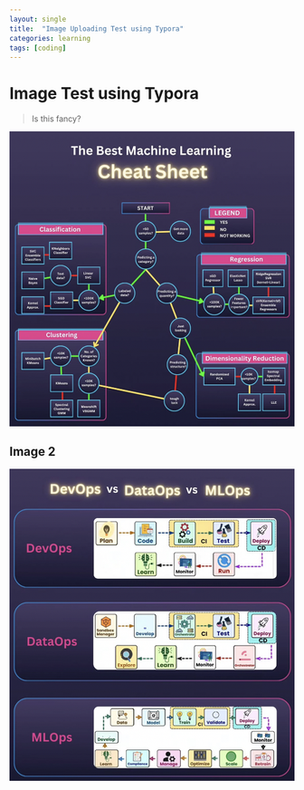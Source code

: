 ```yaml
---
layout: single
title:  "Image Uploading Test using Typora"
categories: learning
tags: [coding]
---
```


# Image Test using Typora

> Is this fancy? 



![Best ML Cheet Sheet](https://github.com/jkim101/jkim101.github.io/blob/master/images/2025-01-27-BlogEnhancement/Best_ML_Cheet_Sheet.png?raw=true) 



## Image 2

![DevOps vs DataOps vs MLOps](https://github.com/jkim101/jkim101.github.io/blob/master/images/2025-01-27-BlogEnhancement/DevOps_vs_DataOps_vs_MLOps.png?raw=true)